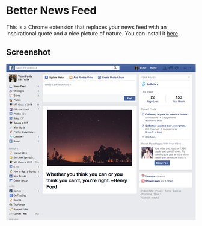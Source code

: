 Better News Feed
================

This is a Chrome extension that replaces your news feed with an inspirational quote and a nice picture of nature. You can install it [here](https://chrome.google.com/webstore/detail/better-news-feed/ckkppjogapagpeimgiadengmdphhline).

Screenshot
----------

![Better News Feed in action!](./screenshots/facebook_covey.png)

